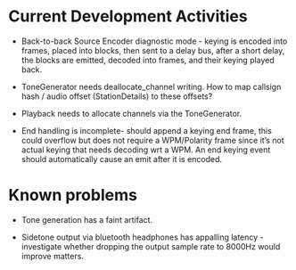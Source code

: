 # Current Development Activities

* Back-to-back Source Encoder diagnostic mode - keying is encoded into frames, placed into blocks, then sent to a
  delay bus, after a short delay, the blocks are emitted, decoded into frames, and their keying played back.

* ToneGenerator needs deallocate_channel writing. How to map callsign hash / audio offset (StationDetails) to these
  offsets? 
* Playback needs to allocate channels via the ToneGenerator.

* End handling is incomplete- should append a keying end frame, this could overflow but does not require a WPM/Polarity
  frame since it’s not actual keying that needs decoding wrt a WPM. An end keying event should automatically cause an
  emit after it is encoded.

# Known problems
* Tone generation has a faint artifact.

* Sidetone output via bluetooth headphones has appalling latency - investigate whether dropping the output sample 
  rate to 8000Hz would improve matters.
